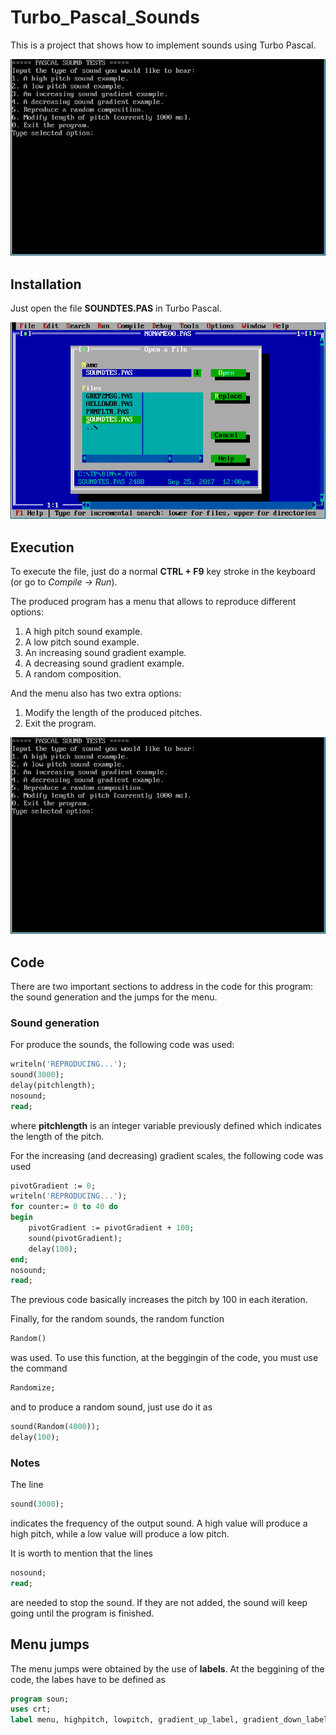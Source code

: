 # Turbo_Pascal_Sounds

This is a project that shows how to implement sounds using Turbo Pascal.

![demo01](/images/demo.gif?raw=true)

## Installation

Just open the file **SOUNDTES.PAS** in Turbo Pascal. 

![demo02](/images/open.gif?raw=true)

## Execution

To execute the file, just do a normal **CTRL + F9** key stroke in the keyboard (or go to *Compile -> Run*).

The produced program has a menu that allows to reproduce different options:
1. A high pitch sound example.
2. A low pitch sound example.
3. An increasing sound gradient example.
4. A decreasing sound gradient example.
5. A random composition.

And the menu also has two extra options:
1. Modify the length of the produced pitches.
2. Exit the program.

![demo01](/images/demo.gif?raw=true)

## Code

There are two important sections to address in the code for this program: the sound generation and the jumps for the menu.

### Sound generation

For produce the sounds, the following code was used:

```pascal
writeln('REPRODUCING...');
sound(3000);
delay(pitchlength);
nosound;
read;
```
where **pitchlength** is an integer variable previously defined which indicates the length of the pitch.

For the increasing (and decreasing) gradient scales, the following code was used
```pascal
pivotGradient := 0;
writeln('REPRODUCING...');
for counter:= 0 to 40 do
begin
	pivotGradient := pivotGradient + 100;
	sound(pivotGradient);
	delay(100);
end;
nosound;
read;
```
The previous code basically increases the pitch by 100 in each iteration.

Finally, for the random sounds, the random function
```pascal
Random()
```
was used. To use this function, at the beggingin of the code, you must use the command
```pascal
Randomize;
```
and to produce a random sound, just use do it as
```pascal
sound(Random(4000));
delay(100);
```

### Notes

The line
```pascal
sound(3000);
```
indicates the frequency of the output sound. A high value will produce a high pitch, while a low value will produce a low pitch.

It is worth to mention that the lines
```pascal
nosound;
read;
```
are needed to stop the sound. If they are not added, the sound will keep going until the program is finished.

## Menu jumps

The menu jumps were obtained by the use of **labels**. At the beggining of the code, the labes have to be defined as
```pascal
program soun;
uses crt;
label menu, highpitch, lowpitch, gradient_up_label, gradient_down_label, random_label, correction_label, exitlabel;
```